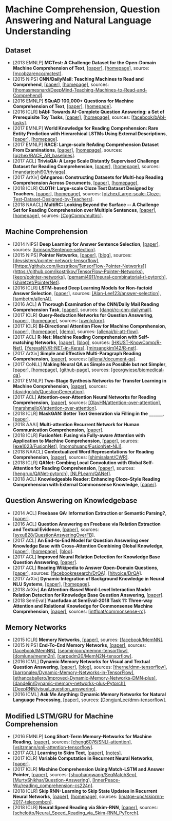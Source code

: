 # Machine Comprehension, Question Answering and Natural Language Understanding

## Dataset
- [2013 EMNLP] **MCTest: A Challenge Dataset for the Open-Domain Machine Comprehension of Text**, [[paper]](https://www.microsoft.com/en-us/research/wp-content/uploads/2016/11/MCTest_EMNLP2013.pdf), [[homepage]](https://mattr1.github.io/mctest/), source: [[mcobzarenco/mctest]](https://github.com/mcobzarenco/mctest).
- [2015 NIPS] **CNN/DailyMail: Teaching Machines to Read and Comprehend**, [[paper]](https://papers.nips.cc/paper/5945-teaching-machines-to-read-and-comprehend.pdf), [[homepage]](https://cs.nyu.edu/~kcho/DMQA/), sources: [[thomasmesnard/DeepMind-Teaching-Machines-to-Read-and-Comprehend]](https://github.com/thomasmesnard/DeepMind-Teaching-Machines-to-Read-and-Comprehend).
- [2016 EMNLP] **SQuAD 100,000+ Questions for Machine Comprehension of Text**, [[paper]](https://arxiv.org/abs/1606.05250.pdf), [[homepage]](https://rajpurkar.github.io/SQuAD-explorer/).
- [2016 ICLR] **bAbI: Towards AI-Complete Question Answering: a Set of Prerequisite Toy Tasks**, [[paper]](https://arxiv.org/abs/1502.05698.pdf), [[homepage]](https://research.fb.com/downloads/babi/), sources: [[facebook/bAbI-tasks]](https://github.com/facebook/bAbI-tasks).
- [2017 EMNLP] **World Knowledge for Reading Comprehension: Rare Entity Prediction with Hierarchical LSTMs Using External Descriptions**, [[paper]](http://aclweb.org/anthology/D17-1086), [[homepage]](http://dataset.cs.mcgill.ca/downloads/rare_entity_dataset.html).
- [2017 EMNLP] **RACE: Large-scale ReAding Comprehension Dataset From Examinations**, [[paper]](https://arxiv.org/pdf/1704.04683.pdf), [[homepage]](http://www.cs.cmu.edu/~glai1/data/race/), sources: [[qizhex/RACE_AR_baselines]](https://github.com/qizhex/RACE_AR_baselines).
- [2017 ACL] **TriviaQA: A Large Scale Distantly Supervised Challenge Dataset for Reading Comprehension**, [[paper]](https://arxiv.org/abs/1705.03551.pdf), [[homepage]](http://nlp.cs.washington.edu/triviaqa/), sources: [[mandarjoshi90/triviaqa]](https://github.com/mandarjoshi90/triviaqa).
- [2017 ArXiv] **QAngaroo: Constructing Datasets for Multi-hop Reading Comprehension Across Documents**, [[paper]](https://arxiv.org/pdf/1710.06481.pdf), [[homepage]](http://qangaroo.cs.ucl.ac.uk), 
- [2018 ICLR] **CLOTH: Large-scale Cloze Test Dataset Designed by Teachers**, [[paper]](https://arxiv.org/abs/1711.03225.pdf), [[homepage]](http://www.qizhexie.com), sources: [[qizhex/Large-scale-Cloze-Test-Dataset-Designed-by-Teachers]](https://github.com/qizhex/Large-scale-Cloze-Test-Dataset-Designed-by-Teachers).
- [2018 NAACL] **MultiRC: Looking Beyond the Surface -- A Challenge Set for Reading Comprehension over Multiple Sentences**, [[paper]](http://cogcomp.org/papers/2018-MultiRC-NAACL.pdf), [[homepage]](http://cogcomp.org/multirc/), sources: [[CogComp/multirc]](https://github.com/CogComp/multirc/).

## Machine Comprehension
- [2014 NIPS] **Deep Learning for Answer Sentence Selection**, [[paper]](https://arxiv.org/pdf/1412.1632.pdf), sources: [[brmson/Sentence-selection]](https://github.com/brmson/Sentence-selection).
- [2015 NIPS] **Pointer Networks**, [[paper]](https://arxiv.org/pdf/1506.03134.pdf), [[blog]](http://fastml.com/introduction-to-pointer-networks/), sources: [[devsisters/pointer-network-tensorflow]](https://github.com/devsisters/pointer-network-tensorflow), [[https://github.com/ikostrikov/TensorFlow-Pointer-Networks]](https://github.com/ikostrikov/TensorFlow-Pointer-Networks), [[keon/pointer-networks]](https://github.com/keon/pointer-networks), [[pemami4911/neural-combinatorial-rl-pytorch]](https://github.com/pemami4911/neural-combinatorial-rl-pytorch), [[shiretzet/PointerNet]](https://github.com/shiretzet/PointerNet).
- [2016 ICLR] **LSTM-based Deep Learning Models for Non-factoid Answer Selection**, [[paper]](https://arxiv.org/abs/1511.04108.pdf), sources: [[Alan-Lee123/answer-selection]](https://github.com/Alan-Lee123/answer-selection), [[tambetm/allenAI]](https://github.com/tambetm/allenAI).
- [2016 ACL] **A Thorough Examination of the CNN/Daily Mail Reading Comprehension Task**, [[paper]](https://arxiv.org/abs/1606.02858.pdf), sources: [[danqi/rc-cnn-dailymail]](https://github.com/danqi/rc-cnn-dailymail).
- [2017 ICLR] **Query-Reduction Networks for Question Answering**, [[paper]](https://arxiv.org/abs/1606.04582.pdf), [[homepage]](http://uwnlp.github.io/qrn/), sources: [[uwnlp/qrn]](https://github.com/uwnlp/qrn).
- [2017 ICLR] **Bi-Directional Attention Flow for Machine Comprehension**, [[paper]](https://arxiv.org/abs/1611.01603.pdf), [[homepage]](https://allenai.github.io/bi-att-flow/), [[demo]](http://allgood.cs.washington.edu:1995), sources: [[allenai/bi-att-flow]](https://github.com/allenai/bi-att-flow).
- [2017 ACL] **R-Net: Machine Reading Comprehension with Self-matching Networks**, [[paper]](https://www.microsoft.com/en-us/research/wp-content/uploads/2017/05/r-net.pdf), [[blog]](http://yerevann.github.io/2017/08/25/challenges-of-reproducing-r-net-neural-network-using-keras/), sources: [[HKUST-KnowComp/R-Net]](https://github.com/HKUST-KnowComp/R-Net), [[YerevaNN/R-NET-in-Keras]](https://github.com/YerevaNN/R-NET-in-Keras), [[minsangkim142/R-net]](https://github.com/minsangkim142/R-net).
- [2017 ArXiv] **Simple and Effective Multi-Paragraph Reading Comprehension**, [[paper]](https://arxiv.org/abs/1710.10723.pdf), sources: [[allenai/document-qa]](https://github.com/allenai/document-qa).
- [2017 CoNLL] **Making Neural QA as Simple as Possible but not Simpler**, [[paper]](https://arxiv.org/abs/1703.04816.pdf), [[homepage]](https://dirkweissenborn.github.io/publications.html), [[github-page]](https://github.com/georgwiese), sources: [[georgwiese/biomedical-qa]](https://github.com/georgwiese/biomedical-qa).
- [2017 EMNLP] **Two-Stage Synthesis Networks for Transfer Learning in Machine Comprehension**, [[paper]](https://arxiv.org/abs/1706.09789.pdf), sources: [[davidgolub/QuestionGeneration]](https://github.com/davidgolub/QuestionGeneration).
- [2017 ACL] **Attention-over-Attention Neural Networks for Reading Comprehension**, [[paper]](https://arxiv.org/abs/1607.04423.pdf), sources: [[OlavHN/attention-over-attention]](https://github.com/OlavHN/attention-over-attention), [[marshmelloX/attention-over-attention]](https://github.com/marshmelloX/attention-over-attention).
- [2018 ICLR] **MaskGAN: Better Text Generation via Filling in the `______`**, [[paper]](https://arxiv.org/abs/1801.07736.pdf).
- [2018 AAAI] **Multi-attention Recurrent Network for Human Communication Comprehension**, [[paper]](https://arxiv.org/abs/1802.00923.pdf).
- [2018 ICLR] **FusionNet: Fusing via Fully-aware Attention with Application to Machine Comprehension**, [[paper]](https://arxiv.org/abs/1711.07341), sources: [[exe1023/FusionNet]](https://github.com/exe1023/FusionNet), [[momohuang/FusionNet-NLI]](https://github.com/momohuang/FusionNet-NLI).
- [2018 NAACL] **Contextualized Word Representations for Reading Comprehension**, [[paper]](https://arxiv.org/pdf/1712.03609.pdf), sources: [[shimisalant/CWR]](https://github.com/shimisalant/CWR).
- [2018 ICLR] **QANet: Combing Local Convolution with Global Self-Attention for Reading Comprehension**, [[paper]](https://arxiv.org/pdf/1804.09541.pdf), sources: [[hengruo/QANet-pytorch]](https://github.com/hengruo/QANet-pytorch), [[NLPLearn/QANet]](https://github.com/NLPLearn/QANet).
- [2018 ACL] **Knowledgeable Reader: Enhancing Cloze-Style Reading Comprehension with External Commonsense Knowledge**, [[paper]](https://arxiv.org/pdf/1805.07858.pdf).

## Question Answering on Knowledgebase
- [2014 ACL] **Freebase QA: Information Extraction or Semantic Parsing?**, [[paper]](http://aclweb.org/anthology/W14-2416).
- [2016 ACL] **Question Answering on Freebase via Relation Extraction and Textual Evidence**, [[paper]](http://www.aclweb.org/anthology/P16-1220), sources: [[syxu828/QuestionAnsweringOverFB]](https://github.com/syxu828/QuestionAnsweringOverFB).
- [2017 ACL] **An End-to-End Model for Question Answering over Knowledge Base with Cross-Attention Combining Global Knowledge**, [[paper]](https://arxiv.org/abs/1606.00979.pdf), [[homepage]](http://www.nlpr.ia.ac.cn/cip/~liukang/index.html), [[blog]](http://blog.csdn.net/LAW_130625/article/details/78484866).
- [2017 ACL] **Improved Neural Relation Detection for Knowledge Base Question Answering**, [[paper]](https://arxiv.org/abs/1704.06194.pdf).
- [2017 ACL] **Reading Wikipedia to Answer Open-Domain Questions**, [[paper]](https://arxiv.org/abs/1704.00051.pdf), sources: [[facebookresearch/DrQA]](https://github.com/facebookresearch/DrQA), [[hitvoice/DrQA]](https://github.com/hitvoice/DrQA).
- [2017 ArXiv] **Dynamic Integration of Background Knowledge in Neural NLU Systems**, [[paper]](https://arxiv.org/abs/1706.02596.pdf), [[homepage]](https://dirkweissenborn.github.io/publications.html).
- [2018 ArXiv] **An Attention-Based Word-Level Interaction Model: Relation Detection for Knowledge Base Question Answering**, [[paper]](https://arxiv.org/abs/1801.09893.pdf).
- [2018 SemEval] **Yuanfudao at SemEval-2018 Task 11: Three-way Attention and Relational Knowledge for Commonsense Machine Comprehension**, [[paper]](https://arxiv.org/pdf/1803.00191.pdf), sources: [[intfloat/commonsense-rc]](https://github.com/intfloat/commonsense-rc).

## Memory Networks
- [2015 ICLR] **Memory Networks**, [[paper]](https://arxiv.org/abs/1410.3916.pdf), sources: [[facebook/MemNN]](https://github.com/facebook/MemNN).
- [2015 NIPS] **End-To-End Memory Networks**, [[paper]](https://arxiv.org/abs/1503.08895.pdf), sources: [[facebook/MemNN]](https://github.com/facebook/MemNN), [[seominjoon/memnn-tensorflow]](https://github.com/seominjoon/memnn-tensorflow), [[domluna/memn2n]](https://github.com/domluna/memn2n), [[carpedm20/MemN2N-tensorflow]](https://github.com/carpedm20/MemN2N-tensorflow).
- [2016 ICML] **Dynamic Memory Networks for Visual and Textual Question Answering**, [[paper]](https://arxiv.org/abs/1603.01417), [[blog]](https://yerevann.github.io/2016/02/05/implementing-dynamic-memory-networks/), sources: [[therne/dmn-tensorflow]](https://github.com/therne/dmn-tensorflow), [[barronalex/Dynamic-Memory-Networks-in-TensorFlow]](https://github.com/barronalex/Dynamic-Memory-Networks-in-TensorFlow), [[ethancaballero/Improved-Dynamic-Memory-Networks-DMN-plus]](https://github.com/ethancaballero/Improved-Dynamic-Memory-Networks-DMN-plus), [[dandelin/Dynamic-memory-networks-plus-Pytorch]](https://github.com/dandelin/Dynamic-memory-networks-plus-Pytorch), [[DeepRNN/visual_question_answering]](https://github.com/DeepRNN/visual_question_answering).
- [2016 ICML] **Ask Me Anything: Dynamic Memory Networks for Natural Language Processing**, [[paper]](https://arxiv.org/abs/1506.07285), sources: [[DongjunLee/dmn-tensorflow]](https://github.com/DongjunLee/dmn-tensorflow).

## Modified LSTM/GRU for Machine Comprehension
- [2016 EMNLP] **Long Short-Term Memory-Networks for Machine Reading**, [[paper]](https://arxiv.org/pdf/1601.06733.pdf), sources: [[cheng6076/SNLI-attention]](https://github.com/cheng6076/SNLI-attention), [[vsitzmann/snli-attention-tensorflow]](https://github.com/vsitzmann/snli-attention-tensorflow).
- [2017 ACL] **Learning to Skim Text**, [[paper]](http://aclweb.org/anthology/P17-1172), [[notes]](https://zhuanlan.zhihu.com/p/30555359).
- [2017 ICLR] **Variable Computation in Recurrent Neural Networks**, [[paper]](https://arxiv.org/pdf/1611.06188.pdf).
- [2017 ICLR] **Machine Comprehension Using Match-LSTM and Answer Pointer**, [[paper]](https://arxiv.org/pdf/1608.07905.pdf), sources: [[shuohangwang/SeqMatchSeq]](https://github.com/shuohangwang/SeqMatchSeq), [[MurtyShikhar/Question-Answering]](https://github.com/MurtyShikhar/Question-Answering), [[InnerPeace-Wu/reading_comprehension-cs224n]](https://github.com/InnerPeace-Wu/reading_comprehension-cs224n).
- [2018 ICLR] **Skip RNN: Learning to Skip State Updates in Recurrent Neural Networks**, [[paper]](https://arxiv.org/pdf/1708.06834.pdf), [[homepage]](https://imatge-upc.github.io/skiprnn-2017-telecombcn/), sources: [[imatge-upc/skiprnn-2017-telecombcn]](https://github.com/imatge-upc/skiprnn-2017-telecombcn).
- [2018 ICLR] **Neural Speed Reading via Skim-RNN**, [[paper]](https://arxiv.org/pdf/1711.02085.pdf), sources: [[schelotto/Neural_Speed_Reading_via_Skim-RNN_PyTorch]](https://github.com/schelotto/Neural_Speed_Reading_via_Skim-RNN_PyTorch).
